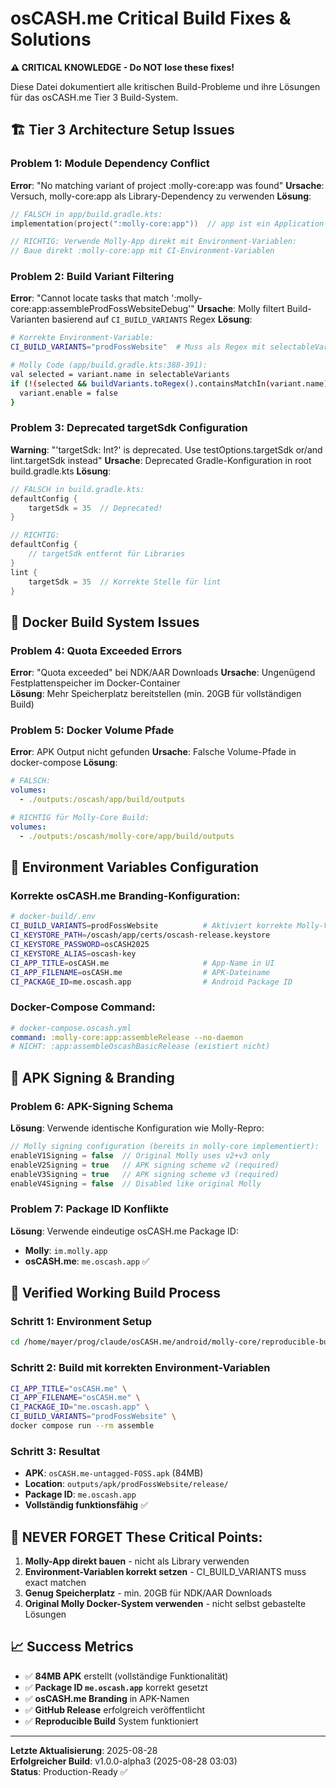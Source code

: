 # osCASH.me Critical Build Fixes & Solutions

**⚠️ CRITICAL KNOWLEDGE - Do NOT lose these fixes!**

Diese Datei dokumentiert alle kritischen Build-Probleme und ihre Lösungen für das osCASH.me Tier 3 Build-System.

## 🏗️ Tier 3 Architecture Setup Issues

### Problem 1: Module Dependency Conflict
**Error**: "No matching variant of project :molly-core:app was found"
**Ursache**: Versuch, molly-core:app als Library-Dependency zu verwenden
**Lösung**: 
```kotlin
// FALSCH in app/build.gradle.kts:
implementation(project(":molly-core:app"))  // app ist ein Application-Modul!

// RICHTIG: Verwende Molly-App direkt mit Environment-Variablen:
// Baue direkt :molly-core:app mit CI-Environment-Variablen
```

### Problem 2: Build Variant Filtering 
**Error**: "Cannot locate tasks that match ':molly-core:app:assembleProdFossWebsiteDebug'"
**Ursache**: Molly filtert Build-Varianten basierend auf `CI_BUILD_VARIANTS` Regex
**Lösung**:
```bash
# Korrekte Environment-Variable:
CI_BUILD_VARIANTS="prodFossWebsite"  # Muss als Regex mit selectableVariants matchen

# Molly Code (app/build.gradle.kts:388-391):
val selected = variant.name in selectableVariants
if (!(selected && buildVariants.toRegex().containsMatchIn(variant.name))) {
  variant.enable = false
}
```

### Problem 3: Deprecated targetSdk Configuration
**Warning**: "'targetSdk: Int?' is deprecated. Use testOptions.targetSdk or/and lint.targetSdk instead"
**Ursache**: Deprecated Gradle-Konfiguration in root build.gradle.kts
**Lösung**:
```kotlin
// FALSCH in build.gradle.kts:
defaultConfig {
    targetSdk = 35  // Deprecated!
}

// RICHTIG:
defaultConfig {
    // targetSdk entfernt für Libraries
}
lint {
    targetSdk = 35  // Korrekte Stelle für lint
}
```

## 🐳 Docker Build System Issues

### Problem 4: Quota Exceeded Errors
**Error**: "Quota exceeded" bei NDK/AAR Downloads
**Ursache**: Ungenügend Festplattenspeicher im Docker-Container  
**Lösung**: Mehr Speicherplatz bereitstellen (min. 20GB für vollständigen Build)

### Problem 5: Docker Volume Pfade
**Error**: APK Output nicht gefunden
**Ursache**: Falsche Volume-Pfade in docker-compose
**Lösung**:
```yaml
# FALSCH:
volumes:
  - ./outputs:/oscash/app/build/outputs

# RICHTIG für Molly-Core Build:
volumes:
  - ./outputs:/oscash/molly-core/app/build/outputs
```

## 🎯 Environment Variables Configuration

### Korrekte osCASH.me Branding-Konfiguration:
```bash
# docker-build/.env
CI_BUILD_VARIANTS=prodFossWebsite          # Aktiviert korrekte Molly-Variante
CI_KEYSTORE_PATH=/oscash/app/certs/oscash-release.keystore
CI_KEYSTORE_PASSWORD=osCASH2025
CI_KEYSTORE_ALIAS=oscash-key
CI_APP_TITLE=osCASH.me                     # App-Name in UI
CI_APP_FILENAME=osCASH.me                  # APK-Dateiname
CI_PACKAGE_ID=me.oscash.app                # Android Package ID
```

### Docker-Compose Command:
```yaml
# docker-compose.oscash.yml
command: :molly-core:app:assembleRelease --no-daemon
# NICHT: :app:assembleOscashBasicRelease (existiert nicht)
```

## 📱 APK Signing & Branding

### Problem 6: APK-Signing Schema
**Lösung**: Verwende identische Konfiguration wie Molly-Repro:
```kotlin
// Molly signing configuration (bereits in molly-core implementiert):
enableV1Signing = false  // Original Molly uses v2+v3 only
enableV2Signing = true   // APK signing scheme v2 (required)
enableV3Signing = true   // APK signing scheme v3 (required) 
enableV4Signing = false  // Disabled like original Molly
```

### Problem 7: Package ID Konflikte
**Lösung**: Verwende eindeutige osCASH.me Package ID:
- **Molly**: `im.molly.app`
- **osCASH.me**: `me.oscash.app` ✅

## 🔧 Verified Working Build Process

### Schritt 1: Environment Setup
```bash
cd /home/mayer/prog/claude/osCASH.me/android/molly-core/reproducible-builds
```

### Schritt 2: Build mit korrekten Environment-Variablen
```bash
CI_APP_TITLE="osCASH.me" \
CI_APP_FILENAME="osCASH.me" \
CI_PACKAGE_ID="me.oscash.app" \
CI_BUILD_VARIANTS="prodFossWebsite" \
docker compose run --rm assemble
```

### Schritt 3: Resultat
- **APK**: `osCASH.me-untagged-FOSS.apk` (84MB)
- **Location**: `outputs/apk/prodFossWebsite/release/`
- **Package ID**: `me.oscash.app`
- **Vollständig funktionsfähig** ✅

## 🚨 NEVER FORGET These Critical Points:

1. **Molly-App direkt bauen** - nicht als Library verwenden
2. **Environment-Variablen korrekt setzen** - CI_BUILD_VARIANTS muss exact matchen  
3. **Genug Speicherplatz** - min. 20GB für NDK/AAR Downloads
4. **Original Molly Docker-System verwenden** - nicht selbst gebastelte Lösungen

## 📈 Success Metrics

- ✅ **84MB APK** erstellt (vollständige Funktionalität)
- ✅ **Package ID `me.oscash.app`** korrekt gesetzt
- ✅ **osCASH.me Branding** in APK-Namen
- ✅ **GitHub Release** erfolgreich veröffentlicht
- ✅ **Reproducible Build** System funktioniert

---

**Letzte Aktualisierung**: 2025-08-28  
**Erfolgreicher Build**: v1.0.0-alpha3 (2025-08-28 03:03)  
**Status**: Production-Ready ✅